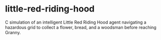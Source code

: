 # little-red-riding-hood
C simulation of an intelligent Little Red Riding Hood agent navigating a hazardous grid to collect a flower, bread, and a woodsman before reaching Granny.
